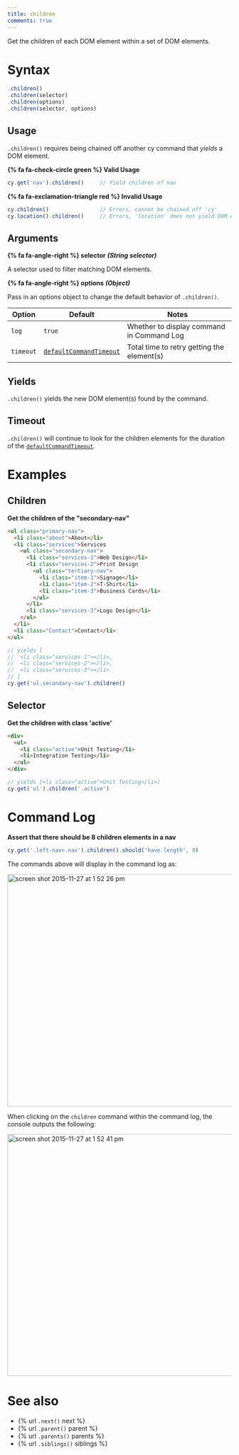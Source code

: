```yaml
---
title: children
comments: true
---
```


Get the children of each DOM element within a set of DOM elements.

# Syntax

```javascript
.children()
.children(selector)
.children(options)
.children(selector, options)
```

## Usage

`.children()` requires being chained off another cy command that *yields* a DOM element.

**{% fa fa-check-circle green %} Valid Usage**

```javascript
cy.get('nav').children()     // Yield children of nav
```

**{% fa fa-exclamation-triangle red %} Invalid Usage**

```javascript
cy.children()                // Errors, cannot be chained off 'cy'
cy.location().children()     // Errors, 'location' does not yield DOM element
```

## Arguments

**{% fa fa-angle-right %} selector**  ***(String selector)***

A selector used to filter matching DOM elements.

**{% fa fa-angle-right %} options**  ***(Object)***

Pass in an options object to change the default behavior of `.children()`.

Option | Default | Notes
--- | --- | ---
`log` | `true` | Whether to display command in Command Log
`timeout` | [`defaultCommandTimeout`](https://on.cypress.io/guides/configuration#timeouts) | Total time to retry getting the element(s)

## Yields

`.children()` yields the new DOM element(s) found by the command.

## Timeout

`.children()` will continue to look for the children elements for the duration of the [`defaultCommandTimeout`](https://on.cypress.io/guides/configuration#timeouts).

# Examples

## Children

**Get the children of the "secondary-nav"**

```html
<ul class="primary-nav">
  <li class="about">About</li>
  <li class="services">Services
    <ul class="secondary-nav">
      <li class="services-1">Web Design</li>
      <li class="services-2">Print Design
        <ul class="tertiary-nav">
          <li class="item-1">Signage</li>
          <li class="item-2">T-Shirt</li>
          <li class="item-3">Business Cards</li>
        </ul>
      </li>
      <li class="services-3">Logo Design</li>
    </ul>
  </li>
  <li class="Contact">Contact</li>
</ul>
```

```javascript
// yields [
//  <li class="services-1"></li>,
//  <li class="services-2"></li>,
//  <li class="services-3"></li>
// ]
cy.get('ul.secondary-nav').children()
```

## Selector

**Get the children with class 'active'**

```html
<div>
  <ul>
    <li class="active">Unit Testing</li>
    <li>Integration Testing</li>
  </ul>
</div>
```

```javascript
// yields [<li class="active">Unit Testing</li>]
cy.get('ul').children('.active')
```

# Command Log

**Assert that there should be 8 children elements in a nav**

```javascript
cy.get('.left-nav>.nav').children().should('have.length', 8)
```

The commands above will display in the command log as:

<img width="521" alt="screen shot 2015-11-27 at 1 52 26 pm" src="https://cloud.githubusercontent.com/assets/1271364/11447069/2b0f8a7e-950e-11e5-96b5-9d82d9fdddec.png">

When clicking on the `children` command within the command log, the console outputs the following:

<img width="542" alt="screen shot 2015-11-27 at 1 52 41 pm" src="https://cloud.githubusercontent.com/assets/1271364/11447071/2e9252bc-950e-11e5-9a32-e5860da89160.png">

# See also

- {% url `.next()` next %}
- {% url `.parent()` parent %}
- {% url `.parents()` parents %}
- {% url `.siblings()` siblings %}
